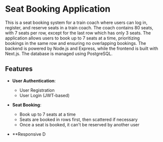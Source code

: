# Seat Booking Application

This is a seat booking system for a train coach where users can log in, register, and reserve seats in a train coach. The coach contains 80 seats, with 7 seats per row, except for the last row which has only 3 seats. The application allows users to book up to 7 seats at a time, prioritizing bookings in the same row and ensuring no overlapping bookings. The backend is powered by Node.js and Express, while the frontend is built with Next.js. The database is managed using PostgreSQL.

## Features

- **User Authentication**: 
  - User Registration
  - User Login (JWT-based)
  
- **Seat Booking**: 
  - Book up to 7 seats at a time
  - Seats are booked in rows first, then scattered if necessary
  - Once a seat is booked, it can't be reserved by another user
  
- **Responsive D